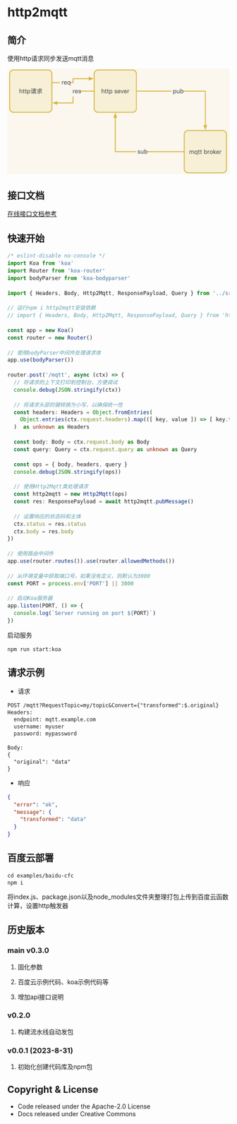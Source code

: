 # http2mqtt

## 简介

使用http请求同步发送mqtt消息

![http2mqtt](./docs//images/http2mqtt.jpg)

## 接口文档

[在线接口文档参考](https://www.yuque.com/atorber/chatflow/acfdexfdkck4scxx#47ad9183)

## 快速开始

```ts
/* eslint-disable no-console */
import Koa from 'koa'
import Router from 'koa-router'
import bodyParser from 'koa-bodyparser'

import { Headers, Body, Http2Mqtt, ResponsePayload, Query } from '../src/http-to-mqtt.js'

// 运行npm i http2mqtt安装依赖
// import { Headers, Body, Http2Mqtt, ResponsePayload, Query } from 'http2mqtt'

const app = new Koa()
const router = new Router()

// 使用bodyParser中间件处理请求体
app.use(bodyParser())

router.post('/mqtt', async (ctx) => {
  // 将请求的上下文打印到控制台，方便调试
  console.debug(JSON.stringify(ctx))

  // 将请求头部的键转换为小写，以确保统一性
  const headers: Headers = Object.fromEntries(
    Object.entries(ctx.request.headers).map(([ key, value ]) => [ key.toLowerCase(), value ]),
  )  as unknown as Headers

  const body: Body = ctx.request.body as Body
  const query: Query = ctx.request.query as unknown as Query

  const ops = { body, headers, query }
  console.debug(JSON.stringify(ops))

  // 使用Http2Mqtt类处理请求
  const http2mqtt = new Http2Mqtt(ops)
  const res: ResponsePayload = await http2mqtt.pubMessage()

  // 设置响应的状态码和主体
  ctx.status = res.status
  ctx.body = res.body
})

// 使用路由中间件
app.use(router.routes()).use(router.allowedMethods())

// 从环境变量中获取端口号，如果没有定义，则默认为3000
const PORT = process.env['PORT'] || 3000

// 启动Koa服务器
app.listen(PORT, () => {
  console.log(`Server running on port ${PORT}`)
})

```

启动服务

```shell
npm run start:koa
```

## 请求示例

- 请求

```http
POST /mqtt?RequestTopic=my/topic&Convert={"transformed":$.original}
Headers:
  endpoint: mqtt.example.com
  username: myuser
  password: mypassword

Body:
{
  "original": "data"
}
```

- 响应

```json
{
  "error": "ok",
  "message": {
    "transformed": "data"
  }
}
```

## 百度云部署

```shell
cd examples/baidu-cfc
npm i
```

将index.js、package.json以及node_modules文件夹整理打包上传到百度云函数计算，设置http触发器

## 历史版本

### main v0.3.0

1. 固化参数

2. 百度云示例代码、koa示例代码等

3. 增加api接口说明

### v0.2.0

1. 构建流水线自动发包

### v0.0.1 (2023-8-31)

1. 初始化创建代码库及npm包

## Copyright & License

- Code released under the Apache-2.0 License
- Docs released under Creative Commons
